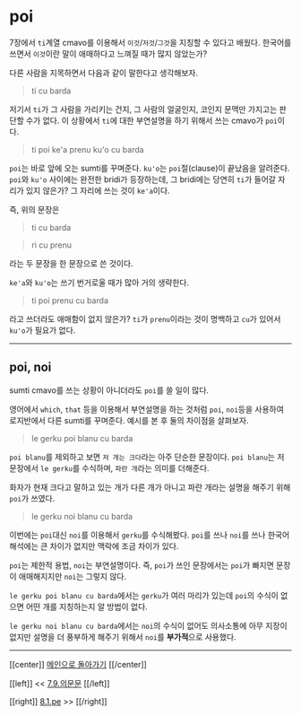 # poi

7장에서 `ti`계열 cmavo를 이용해서 `이것`/`저것`/`그것`을 지칭할 수 있다고 배웠다. 한국어를 쓰면서 `이것`이란 말이 애매하다고 느껴질 때가 많지 않았는가?

다른 사람을 지목하면서 다음과 같이 말한다고 생각해보자.

> ti cu barda

저기서 `ti`가 그 사람을 가리키는 건지, 그 사람의 얼굴인지, 코인지 문맥만 가지고는 판단할 수가 없다. 이 상황에서 `ti`에 대한 부연설명을 하기 위해서 쓰는 cmavo가 `poi`이다.

> ti poi ke'a prenu ku'o cu barda

`poi`는 바로 앞에 오는 sumti를 꾸며준다.
`ku'o`는 `poi`절(clause)이 끝났음을 알려준다.
`poi`와 `ku'o` 사이에는 완전한 bridi가 등장하는데, 그 bridi에는 당연히 `ti`가 들어갈 자리가 있지 않은가? 그 자리에 쓰는 것이 `ke'a`이다.

즉, 위의 문장은 

> ti cu barda

> ri cu prenu

라는 두 문장을 한 문장으로 쓴 것이다.

`ke'a`와 `ku'o`는 쓰기 번거로울 때가 많아 거의 생략한다.

> ti poi prenu cu barda

라고 쓰더라도 애매함이 없지 않은가? `ti`가 `prenu`이라는 것이 명백하고 `cu`가 있어서 `ku'o`가 필요가 없다.

---

## poi, noi

sumti cmavo를 쓰는 상황이 아니더라도 `poi`를 쓸 일이 많다.

영어에서 `which`, `that` 등을 이용해서 부연설명을 하는 것처럼 `poi`, `noi`등을 사용하여 로지반에서 다른 sumti를 꾸며준다. 예시를 본 후 둘의 차이점을 살펴보자.

> le gerku poi blanu cu barda

`poi blanu`를 제외하고 보면 `저 개는 크다`라는 아주 단순한 문장이다. `poi blanu`는 저 문장에서 `le gerku`를 수식하며, `파란 개`라는 의미를 더해준다.

화자가 현재 크다고 말하고 있는 개가 다른 개가 아니고 파란 개라는 설명을 해주기 위해 `poi`가 쓰였다.

> le gerku noi blanu cu barda

이번에는 `poi`대신 `noi`를 이용해서 `gerku`를 수식해봤다. `poi`를 쓰나 `noi`를 쓰나 한국어 해석에는 큰 차이가 없지만 맥락에 조금 차이가 있다.

`poi`는 제한적 용법, `noi`는 부연설명이다. 즉, `poi`가 쓰인 문장에서는 `poi`가 빠지면 문장이 애매해지지만 `noi`는 그렇지 않다.

`le gerku poi blanu cu barda`에서는 `gerku`가 여러 마리가 있는데 `poi`의 수식이 없으면 어떤 개를 지칭하는지 알 방법이 없다.

`le gerku noi blanu cu barda`에서는 `noi`의 수식이 없어도 의사소통에 아무 지장이 없지만 설명을 더 풍부하게 해주기 위해서 `noi`를 **부가적**으로 사용했다.

---

[[center]]
[메인으로 돌아가기](index.html)
[[/center]]

[[left]]
<< [7.9.의문문](07_09_의문문.html)
[[/left]]

[[right]]
[8.1.pe](08_01_pe.html) >>
[[/right]]